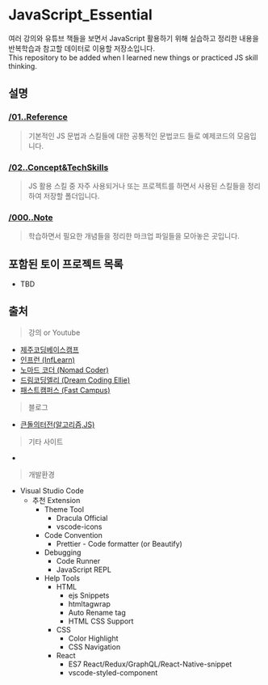 ﻿# JavaScript_Essential

여러 강의와 유튜브 책들을 보면서 JavaScript 활용하기 위해 실습하고 정리한 내용을 반복학습과 참고할 데이터로 이용할 저장소입니다.  
This repository to be added when I learned new things or practiced JS skill thinking.

## 설명

### [/01..Reference](01..Reference)

> 기본적인 JS 문법과 스킬들에 대한 공통적인 문법코드 들로 예제코드의 모음입니다.

### [/02..Concept&TechSkills](02..Concept&TechSkills)

> JS 활용 스킬 중 자주 사용되거나 또는 프로젝트를 하면서 사용된 스킬들을 정리하여 저장할 폴더입니다.

### [/000..Note](00..Note)

> 학습하면서 필요한 개념들을 정리한 마크업 파일들을 모아놓은 곳입니다.

## 포함된 토이 프로젝트 목록

- TBD

## 출처

> 강의 or Youtube

- [제주코딩베이스캠프](http://www.paullab.co.kr/index.html)
- [인프런 (InfLearn)](https://www.inflearn.com/)
- [노마드 코더 (Nomad Coder)](https://nomadcoders.co/)
- [드림코딩엘리 (Dream Coding Ellie)](https://academy.dream-coding.com/)
- [패스트캠퍼스 (Fast Campus)](https://fastcampus.co.kr/)

> 블로그

- [큰돌의터전(알고리즘,JS)](https://blog.naver.com/jhc9639)

> 기타 사이트

-

> 개발환경

- Visual Studio Code
  - 추천 Extension
    - Theme Tool
      - Dracula Official
      - vscode-icons
    - Code Convention
      - Prettier - Code formatter (or Beautify)
    - Debugging
      - Code Runner
      - JavaScript REPL
    - Help Tools
      - HTML
        - ejs Snippets
        - htmltagwrap
        - Auto Rename tag
        - HTML CSS Support
      - CSS
        - Color Highlight
        - CSS Navigation
      - React
        - ES7 React/Redux/GraphQL/React-Native-snippet
        - vscode-styled-component
